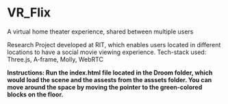 # VR_Flix
A virtual home theater experience, shared between multiple users

Research Project developed at RIT, which enables users located in different locations to have a social movie viewing experience.
Tech-stack used: Three.js, A-frame, Molly, WebRTC


<b>Instructions<b>:
Run the index.html file located in the Droom folder, which would load the scene and the assests from the asssets folder.
You can move around the space by moving the pointer to the green-colored blocks on the floor.
